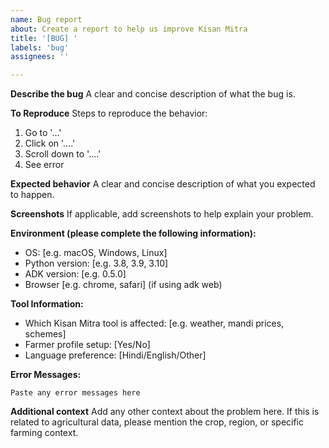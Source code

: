 ```yaml
---
name: Bug report
about: Create a report to help us improve Kisan Mitra
title: '[BUG] '
labels: 'bug'
assignees: ''

---
```


**Describe the bug**
A clear and concise description of what the bug is.

**To Reproduce**
Steps to reproduce the behavior:
1. Go to '...'
2. Click on '....'
3. Scroll down to '....'
4. See error

**Expected behavior**
A clear and concise description of what you expected to happen.

**Screenshots**
If applicable, add screenshots to help explain your problem.

**Environment (please complete the following information):**
 - OS: [e.g. macOS, Windows, Linux]
 - Python version: [e.g. 3.8, 3.9, 3.10]
 - ADK version: [e.g. 0.5.0]
 - Browser [e.g. chrome, safari] (if using adk web)

**Tool Information:**
 - Which Kisan Mitra tool is affected: [e.g. weather, mandi prices, schemes]
 - Farmer profile setup: [Yes/No]
 - Language preference: [Hindi/English/Other]

**Error Messages:**
```
Paste any error messages here
```

**Additional context**
Add any other context about the problem here. If this is related to agricultural data, please mention the crop, region, or specific farming context. 
